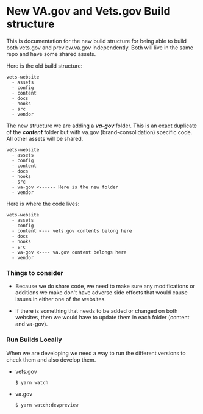 # New VA.gov and Vets.gov Build structure
This is documentation for the new build structure for being able to build both vets.gov and preview.va.gov independently. Both will live in the same repo and have some shared assets.

Here is the old build structure:

```
vets-website
  - assets
  - config
  - content
  - docs
  - hooks
  - src
  - vendor
```

The new structure we are adding a ***va-gov*** folder. This is an exact duplicate of the ***content*** folder but with va.gov (brand-consolidation) specific code. All other assets will be shared.

```
vets-website
  - assets
  - config
  - content
  - docs
  - hooks
  - src
  - va-gov <------ Here is the new folder
  - vendor
```

Here is where the code lives:

```
vets-website
  - assets
  - config
  - content <--- vets.gov contents belong here
  - docs
  - hooks
  - src
  - va-gov <---- va.gov content belongs here
  - vendor
```

### Things to consider

- Because we do share code, we need to make sure any modifications or additions we make don't have adverse side effects that would cause issues in either one of the websites.

- If there is something that needs to be added or changed on both websites, then we would have to update them in each folder (content and va-gov).

### Run Builds Locally
When we are developing we need a way to run the different versions to check them and also develop them.

- vets.gov
        
      $ yarn watch
- va.gov

      $ yarn watch:devpreview
